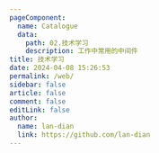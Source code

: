 ```yaml
---
pageComponent:
  name: Catalogue
  data:
    path: 02.技术学习
    description: 工作中常用的中间件
title: 技术学习
date: 2024-04-08 15:26:53
permalink: /web/
sidebar: false
article: false
comment: false
editLink: false
author:
  name: lan-dian
  link: https://github.com/lan-dian
---
```

